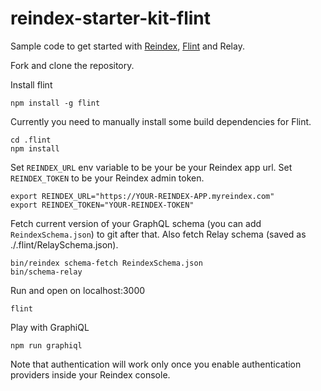 # reindex-starter-kit-flint

Sample code to get started with
[Reindex](https://www.reindex.io/?utm_source=github&utm_campaign=flint),
[Flint](https://flintjs.com) and Relay.

Fork and clone the repository.

Install flint

```
npm install -g flint
```

Currently you need to manually install some build dependencies for Flint.

```
cd .flint
npm install
```


Set `REINDEX_URL` env variable to be your be your Reindex app url. Set
`REINDEX_TOKEN` to be your Reindex admin token.

```
export REINDEX_URL="https://YOUR-REINDEX-APP.myreindex.com"
export REINDEX_TOKEN="YOUR-REINDEX-TOKEN"
```

Fetch current version of your GraphQL schema (you can add `ReindexSchema.json`)
to git after that. Also fetch Relay schema (saved as ./.flint/RelaySchema.json).

```
bin/reindex schema-fetch ReindexSchema.json
bin/schema-relay
```

Run and open on localhost:3000

```
flint
```

Play with GraphiQL

```
npm run graphiql
```

Note that authentication will work only once you enable authentication providers
inside your Reindex console.
